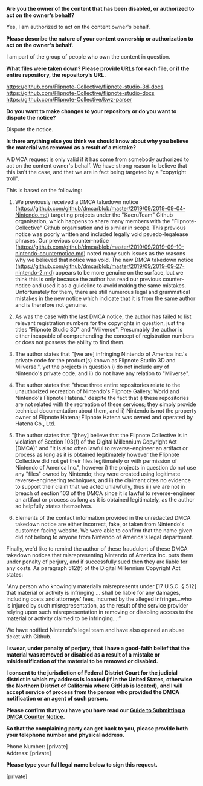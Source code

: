 **Are you the owner of the content that has been disabled, or authorized to act on the owner’s behalf?**

Yes, I am authorized to act on the content owner's behalf.

**Please describe the nature of your content ownership or authorization to act on the owner's behalf.**

I am part of the group of people who own the content in question.

**What files were taken down? Please provide URLs for each file, or if the entire repository, the repository’s URL.**

https://github.com/Flipnote-Collective/flipnote-studio-3d-docs  
https://github.com/Flipnote-Collective/flipnote-studio-docs  
https://github.com/Flipnote-Collective/kwz-parser

**Do you want to make changes to your repository or do you want to dispute the notice?**

Dispute the notice.

**Is there anything else you think we should know about why you believe the material was removed as a result of a mistake?**

A DMCA request is only valid if it has come from somebody authorized to act on the content owner's behalf. We have strong reason to believe that this isn't the case, and that we are in fact being targeted by a "copyright troll".

This is based on the following:

1) We previously received a DMCA takedown notice (https://github.com/github/dmca/blob/master/2019/09/2019-09-04-Nintendo.md) targeting projects under the "KaeruTeam" Github organisation, which happens to share many members with the "Flipnote-Collective" Github organisation and is similar in scope. This previous notice was poorly written and included legally void psuedo-legalease phrases. Our previous counter-notice (https://github.com/github/dmca/blob/master/2019/09/2019-09-10-nintendo-counternotice.md) noted many such issues as the reasons why we believed that notice was void. The new DMCA takedown notice (https://github.com/github/dmca/blob/master/2019/09/2019-09-27-nintendo-2.md) appears to be more genuine on the surface, but we think this is only because the author has read our previous counter-notice and used it as a guideline to avoid making the same mistakes. Unfortunately for them, there are still numerous legal and grammatical mistakes in the new notice which indicate that it is from the same author and is therefore not genuine.

2) As was the case with the last DMCA notice, the author has failed to list relevant registration numbers for the copyrights in question, just the titles "Flipnote Studio 3D" and "Miiverse". Presumably the author is either incapable of comprehending the concept of registration numbers or does not possess the ability to find them.

3) The author states that "[we are] infringing Nintendo of America Inc.'s private code for the product(s) known as Flipnote Studio 3D and Miiverse.", yet the projects in question i) do not include any of Nintendo's private code, and ii) do not have any relation to "Miiverse".

4) The author states that "these three entire repositories relate to the unauthorized recreation of Nintendo's Flipnote Gallery: World and Nintendo's Flipnote Hatena." despite the fact that i) these repositories are not related with the recreation of these services; they simply provide technical documentation about them, and ii) Nintendo is not the property owner of Flipnote Hatena; Flipnote Hatena was owned and operated by Hatena Co., Ltd.

5) The author states that "[they] believe that the Flipnote Collective is in violation of Section 103(f) of the Digital Millennium Copyright Act (DMCA)" and "it is also often lawful to reverse-engineer an artifact or process as long as it is obtained legitimately however the Flipnote Collective did not get their files legitimately or with permission of Nintendo of America Inc.", however i) the projects in question do not use any "files" owned by Nintendo; they were created using legitimate reverse-engineering techniques, and ii) the claimant cites no evidence to support their claim that we acted unlawfully, thus iii) we are not in breach of section 103 of the DMCA since it is lawful to reverse-engineer an artifact or process as long as it is obtained legitimately, as the author so helpfully states themselves.

6) Elements of the contact information provided in the unredacted DMCA takedown notice are either incorrect, fake, or taken from Nintendo's customer-facing website. We were able to confirm that the name given did not belong to anyone from Nintendo of America's legal department.

Finally, we'd like to remind the author of these fraudulent of these DMCA takedown notices that misrepresenting Nintendo of America Inc. puts them under penalty of perjury, and if successfully sued then they are liable for any costs. As paragraph 512(f) of the Digital Millennium Copyright Act states:

"Any person who knowingly materially misrepresents under [17 U.S.C. § 512] that material or activity is infringing … shall be liable for any damages, including costs and attorneys’ fees, incurred by the alleged infringer…who is injured by such misrepresentation, as the result of the service provider relying upon such misrepresentation in removing or disabling access to the material or activity claimed to be infringing….”

We have notified Nintendo's legal team and have also opened an abuse ticket with Github.

**I swear, under penalty of perjury, that I have a good-faith belief that the material was removed or disabled as a result of a mistake or misidentification of the material to be removed or disabled.**

**I consent to the jurisdiction of Federal District Court for the judicial district in which my address is located (if in the United States, otherwise the Northern District of California where GitHub is located), and I will accept service of process from the person who provided the DMCA notification or an agent of such person.**

**Please confirm that you have you have read our <a href="https://help.github.com/articles/guide-to-submitting-a-dmca-counter-notice/">Guide to Submitting a DMCA Counter Notice</a>.**

**So that the complaining party can get back to you, please provide both your telephone number and physical address.**

Phone Number: [private]  
Address: [private]  

**Please type your full legal name below to sign this request.**

[private]
